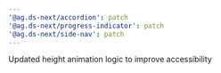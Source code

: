 ```yaml
---
'@ag.ds-next/accordion': patch
'@ag.ds-next/progress-indicator': patch
'@ag.ds-next/side-nav': patch
---
```


Updated height animation logic to improve accessibility

